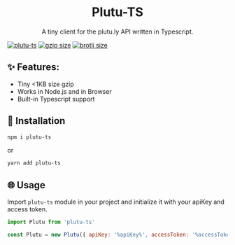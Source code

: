 <h1 align="center">
Plutu-TS
</h1>

<p align="center">
A tiny client for the plutu.ly API written in Typescript.
</p>

<div> 
<a href="https://www.npmjs.com/package/plutu-ts"><img src="https://img.shields.io/npm/v/plutu-ts" alt="plutu-ts"></a>
<a href="https://unpkg.com/plutu-ts"><img src="https://img.badgesize.io/https://unpkg.com/plutu-ts@0.0.2/dist/index.js?compression=gzip" alt="gzip size"></a>
<a href="https://unpkg.com/plutu-ts"><img src="https://img.badgesize.io/https://unpkg.com/plutu-ts@0.0.2/dist/index.js?compression=brotli" alt="brotli size"></a>
</div>

## ✨ Features:
- Tiny <1KB size gzip
- Works in Node.js and in Browser
- Built-in Typescript support

## 🔧 Installation

```bash
npm i plutu-ts
```
or
```bash
yarn add plutu-ts
```

## 🌐 Usage

Import `plutu-ts` module in your project and initialize it with your apiKey and access token.

```js
import Plutu from 'plutu-ts'

const Plutu = new Plutu({ apiKey: '%apiKey%', accessToken: '%accessToken%' })
```